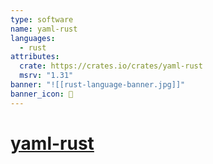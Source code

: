 ```yaml
---
type: software
name: yaml-rust
languages:
  - rust
attributes:
  crate: https://crates.io/crates/yaml-rust
  msrv: "1.31"
banner: "![[rust-language-banner.jpg]]"
banner_icon: 🧩
---
```


# [yaml-rust](https://chyh1990.github.io/yaml-rust/)
